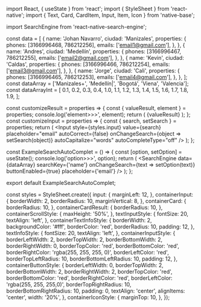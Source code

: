 import React, { useState } from 'react';
import { StyleSheet } from 'react-native';
import { Text, Card, CardItem, Input, Item, Icon } from 'native-base';

import SearchEngine from 'react-native-search-engine';


const data = [
  {
    name: 'Johan Navarro',
    ciudad: 'Manizales',
    properties: {
      phones: [3166996468, 786212256],
      emails: ['email1@gmail.com'],
    },
  },
  {
    name: 'Andres',
    ciudad: 'Medellín',
    properties: {
      phones: [3166996467, 786212255],
      emails: ['email2@gmail.com'],
    },
  },
  {
    name: 'Kevin',
    ciudad: 'Caldas',
    properties: {
      phones: [3166996466, 786212254],
      emails: ['email3@gmail.com'],
    },
  },
  {
    name: 'Jorge',
    ciudad: 'Cali',
    properties: {
      phones: [3166996465, 786212253],
      emails: ['email4@gmail.com'],
    },
  },
];
const dataArray = ['Manizales+', 'Medellín|', 'Bogotá', 'Viena', 'Valencia'];
const dataArrayInt = [
  0.1,
  0.2,
  0.3,
  0.4,
  1.0,
  1.1,
  1.2,
  1.3,
  1.4,
  1.5,
  1.6,
  1.7,
  1.8,
  1.9,
];

const customizeResult = properties => {
  const { valueResult, element } = properties;
  console.log('element>>>', element);
  return (
    <Card style={styles.containerCard}>
      <CardItem style={styles.containerCardResult}>
        <Text>{valueResult}</Text>
      </CardItem>
    </Card>
  );
};
const customizeInput = properties => {
  const { search, setSearch } = properties;
  return (
    <Item rounded style={styles.containerInput}>
      <Input
        style={styles.input}
        value={search}
        placeholder="email"
        autoCorrect={false}
        onChangeSearch={object => setSearch(object)}
        autoCapitalize="words"
        autoCompleteType="off"
      />
    </Item>
  );
};

const ExampleSearchAutoComplet = () => {
  const [option, setOption] = useState();
  console.log('option>>>', option);
  return (
    <SearchEngine
      data={dataArray}
      searchKey={'name'}
      onChangeSearch={text => setOption(text)}
      buttonEnabled={true}
      placeholder={'email'}
    />
  );
};

export default ExampleSearchAutoComplet;

const styles = StyleSheet.create({
  input: {
    marginLeft: 12,
  },
  containerInput: {
    borderWidth: 2,
    borderRadius: 10,
    marginVertical: 8,
  },
  containerCard: {
    borderRadius: 10,
  },
  containerCardResult: {
    borderRadius: 10,
  },
  containerScrollStyle: {
    maxHeight: '50%',
  },
  textInputStyle: {
    fontSize: 20,
    textAlign: 'left',
  },
  containerTextInfoStyle: {
    borderWidth: 2,
    backgroundColor: '#fff',
    borderColor: 'red',
    borderRadius: 10,
    padding: 12,
  },
  textInfoStyle: {
    fontSize: 20,
    textAlign: 'left',
  },
  containerInputStyle: {
    borderLeftWidth: 2,
    borderTopWidth: 2,
    borderBottomWidth: 2,
    borderRightWidth: 0,
    borderTopColor: 'red',
    borderBottomColor: 'red',
    borderRightColor: 'rgba(255, 255, 255, 0)',
    borderLeftColor: 'red',
    borderTopLeftRadius: 10,
    borderBottomLeftRadius: 10,
    padding: 12,
  },
  containerButtonStyle: {
    borderLeftWidth: 0,
    borderTopWidth: 2,
    borderBottomWidth: 2,
    borderRightWidth: 2,
    borderTopColor: 'red',
    borderBottomColor: 'red',
    borderRightColor: 'red',
    borderLeftColor: 'rgba(255, 255, 255,0)',
    borderTopRightRadius: 10,
    borderBottomRightRadius: 10,
    padding: 0,
    textAlign: 'center',
    alignItems: 'center',
    width: '20%',
  },
  containerIconStyle: {
    marginTop: 10,
  },
});
